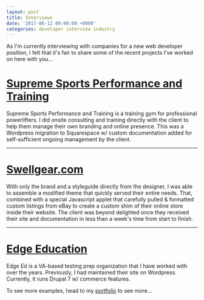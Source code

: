 ```yaml
---
layout: post
title: Interviews
date: '2017-06-12 09:08:00 +0000'
categories: developer interview industry
---
```


As I'm currently interviewing with companies for a new web developer position, I felt that it's fair to share some of the recent projects I've worked on here with you...


# [Supreme Sports Performance and Training][sspt-site]
Supreme Sports Performance and Training is a training gym for professional powerlifters. I did onsite consulting and training directly with the client to help them manage their own branding and online presence. This was a Wordpress migration to Squarespace w/ custom documentation added for self-sufficient ongoing management by the client.

---

# [Swellgear.com][swellgear-site]
With only the brand and a styleguide directly from the designer, I was able to assemble a modified theme that quickly served their entire needs. That, combined with a special Javascript applet that carefully pulled & formatted custom listings from eBay to create a custom shim of their online store inside their website. The client was beyond delighted once they received their site and documentation in less than a week's time from start to finish.

---

# [Edge Education][edge-ed]
Edge Ed is a VA-based testing prep organization that I have worked with over the years. Previously, I had maintained their site on Wordpress. Currently, it runs Drupal 7 w/ commerce features.


To see more examples, head to my [portfolio][hi-portfolio] to see more...

[edge-ed]: https://edgeed.com/
[sspt-site]: https://supremesportspt.com
[swellgear-site]: http://swellgear.com
[hi-portfolio]: http://harbinger-industries.net/portfolio
